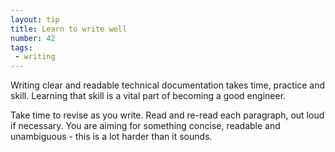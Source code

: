 ```yaml
---
layout: tip
title: Learn to write well
number: 42
tags:
 - writing
---
```


Writing clear and readable technical documentation takes time, practice and skill.  Learning that skill is a vital part of becoming a good engineer.

Take time to revise as you write.  Read and re-read each paragraph, out loud if necessary.  You are aiming for something concise, readable and unambiguous - this is a lot harder than it sounds.
